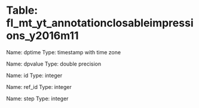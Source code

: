 Table: fl_mt_yt_annotationclosableimpressions_y2016m11
======================================================

Name: dptime
Type: timestamp with time zone

Name: dpvalue
Type: double precision

Name: id
Type: integer

Name: ref_id
Type: integer

Name: step
Type: integer

